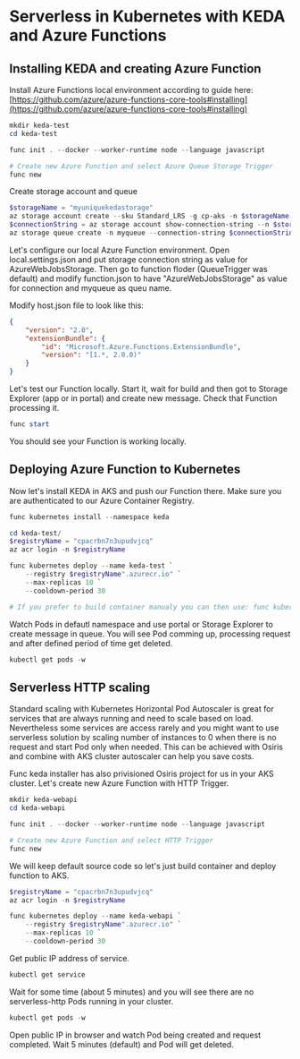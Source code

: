 # Serverless in Kubernetes with KEDA and Azure Functions

## Installing KEDA and creating Azure Function

Install Azure Functions local environment according to guide here: [https://github.com/azure/azure-functions-core-tools#installing](https://github.com/azure/azure-functions-core-tools#installing)

```powershell
mkdir keda-test
cd keda-test

func init . --docker --worker-runtime node --language javascript

# Create new Azure Function and select Azure Queue Storage Trigger
func new
```

Create storage account and queue

```powershell
$storageName = "myuniquekedastorage"
az storage account create --sku Standard_LRS -g cp-aks -n $storageName
$connectionString = az storage account show-connection-string --n $storageName --query connectionString -o tsv
az storage queue create -n myqueue --connection-string $connectionString
```

Let's configure our local Azure Function environment. Open local.settings.json and put storage connection string as value for AzureWebJobsStorage. Then go to function floder (QueueTrigger was default) and modify function.json to have "AzureWebJobsStorage" as value for connection and myqueue as queu name.

Modify host.json file to look like this:

```json
{
    "version": "2.0",
    "extensionBundle": {
        "id": "Microsoft.Azure.Functions.ExtensionBundle",
        "version": "[1.*, 2.0.0)"
    }
}
```
Let's test our Function locally. Start it, wait for build and then got to Storage Explorer (app or in portal) and create new message. Check that Function processing it.

```powershell
func start
```

You should see your Function is working locally.

## Deploying Azure Function to Kubernetes
 Now let's install KEDA in AKS and push our Function there. Make sure you are authenticated to our Azure Container Registry.

```powershell
func kubernetes install --namespace keda

cd keda-test/
$registryName = "cpacrbn7n3upudvjcq"
az acr login -n $registryName

func kubernetes deploy --name keda-test `
    --registry $registryName".azurecr.io" `
    --max-replicas 10 `
    --cooldown-period 30

# If you prefer to build container manualy you can then use: func kubernetes deploy --name keda-test --image-name $registryName".azurecr.io"/func:v1
```

Watch Pods in defautl namespace and use portal or Storage Explorer to create message in queue. You will see Pod comming up, processing request and after defined period of time get deleted.

```powershell
kubectl get pods -w
```

## Serverless HTTP scaling
Standard scaling with Kubernetes Horizontal Pod Autoscaler is great for services that are always running and need to scale based on load. Nevertheless some services are access rarely and you might want to use serverless solution by scaling number of instances to 0 when there is no request and start Pod only when needed. This can be achieved with Osiris and combine with AKS cluster autoscaler can help you save costs.

Func keda installer has also privisioned Osiris project for us in your AKS cluster. Let's create new Azure Function with HTTP Trigger.

```powershell
mkdir keda-webapi
cd keda-webapi

func init . --docker --worker-runtime node --language javascript

# Create new Azure Function and select HTTP Trigger
func new
```

We will keep default source code so let's just build container and deploy function to AKS.

```powershell
$registryName = "cpacrbn7n3upudvjcq"
az acr login -n $registryName

func kubernetes deploy --name keda-webapi `
    --registry $registryName".azurecr.io" `
    --max-replicas 10 `
    --cooldown-period 30
```

Get public IP address of service.

```powershell
kubectl get service
```

Wait for some time (about 5 minutes) and you will see there are no serverless-http Pods running in your cluster.

```powershell
kubectl get pods -w
```

Open public IP in browser and watch Pod being created and request completed. Wait 5 minutes (default) and Pod will get deleted.
